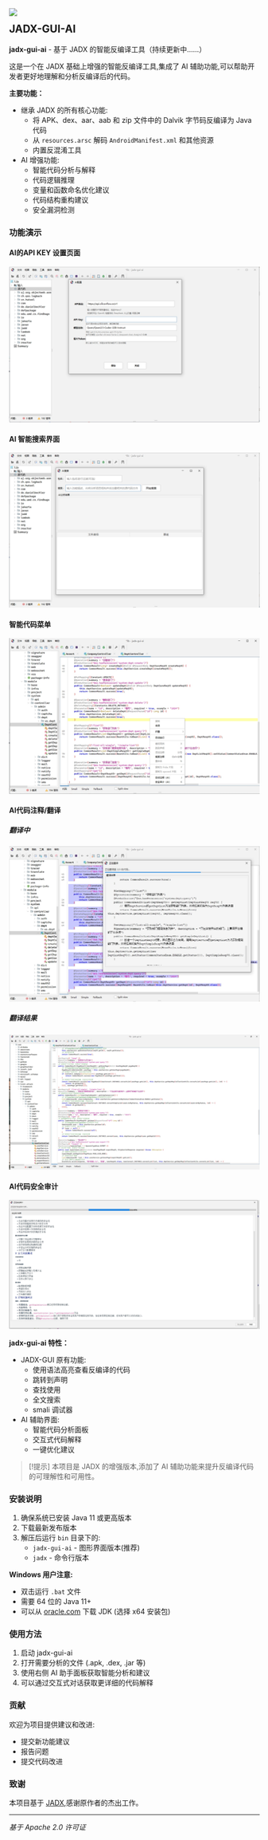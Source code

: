 <img src="https://raw.githubusercontent.com/skylot/jadx/master/jadx-gui/src/main/resources/logos/jadx-logo.png" width="64" align="left" />

## JADX-GUI-AI
**jadx-gui-ai** - 基于 JADX 的智能反编译工具（持续更新中......）

这是一个在 JADX 基础上增强的智能反编译工具,集成了 AI 辅助功能,可以帮助开发者更好地理解和分析反编译后的代码。

**主要功能：**
- 继承 JADX 的所有核心功能:
  - 将 APK、dex、aar、aab 和 zip 文件中的 Dalvik 字节码反编译为 Java 代码
  - 从 `resources.arsc` 解码 `AndroidManifest.xml` 和其他资源
  - 内置反混淆工具
- AI 增强功能:
  - 智能代码分析与解释
  - 代码逻辑推理
  - 变量和函数命名优化建议
  - 代码结构重构建议
  - 安全漏洞检测

### 功能演示


#### AI的API KEY 设置页面
![智能代码分析](docs/images/setting.png)


#### AI 智能搜索界面
![AI 辅助界面](docs/images/aisearch.png)


#### 智能代码菜单
![智能代码分析](docs/images/contextmenu.png)


#### AI代码注释/翻译
##### 翻译中
![智能代码分析](docs/images/tring.png)

##### 翻译结果
![智能代码分析](docs/images/trresult.png)

#### AI代码安全审计
![智能代码分析](docs/images/sec.png)


**jadx-gui-ai 特性：**
- JADX-GUI 原有功能:
  - 使用语法高亮查看反编译的代码
  - 跳转到声明
  - 查找使用
  - 全文搜索
  - smali 调试器
- AI 辅助界面:
  - 智能代码分析面板
  - 交互式代码解释
  - 一键优化建议

> [!提示]
> 本项目是 JADX 的增强版本,添加了 AI 辅助功能来提升反编译代码的可理解性和可用性。

### 安装说明

1. 确保系统已安装 Java 11 或更高版本
2. 下载最新发布版本
3. 解压后运行 `bin` 目录下的:
   - `jadx-gui-ai` - 图形界面版本(推荐)
   - `jadx` - 命令行版本

**Windows 用户注意:**
- 双击运行 `.bat` 文件
- 需要 64 位的 Java 11+
- 可以从 [oracle.com](https://www.oracle.com/java/technologies/downloads/#jdk17-windows) 下载 JDK (选择 x64 安装包)

### 使用方法

1. 启动 jadx-gui-ai
2. 打开需要分析的文件 (.apk, .dex, .jar 等)
3. 使用右侧 AI 助手面板获取智能分析和建议
4. 可以通过交互式对话获取更详细的代码解释

### 贡献

欢迎为项目提供建议和改进:
- 提交新功能建议
- 报告问题
- 提交代码改进

### 致谢

本项目基于 [JADX](https://github.com/skylot/jadx),感谢原作者的杰出工作。

---------------------------------------
*基于 Apache 2.0 许可证*

